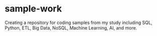 # sample-work
Creating a repository for coding samples from my study including SQL, Python, ETL, Big Data, NoSQL, Machine Learning, AI, and more. 
 

